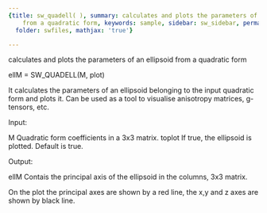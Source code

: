 ```yaml
---
{title: sw_quadell( ), summary: calculates and plots the parameters of an ellipsoid
    from a quadratic form, keywords: sample, sidebar: sw_sidebar, permalink: sw_quadell.html,
  folder: swfiles, mathjax: 'true'}

---
```

calculates and plots the parameters of an ellipsoid from a quadratic form
 
ellM = SW_QUADELL(M, plot)
 
It calculates the parameters of an ellipsoid belonging to the input
quadratic form and plots it. Can be used as a tool to visualise
anisotropy matrices, g-tensors, etc.
 
Input:
 
M         Quadratic form coefficients in a 3x3 matrix.
toplot    If true, the ellipsoid is plotted. Default is true.
 
Output:
 
ellM      Contais the principal axis of the ellipsoid in the columns, 3x3
          matrix.
 
On the plot the principal axes are shown by a red line, the x,y and z
axes are shown by black line.
 
